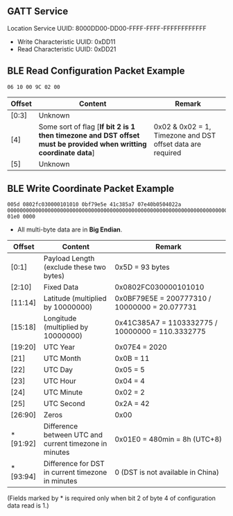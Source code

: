 ## GATT Service

Location Service UUID: 8000DD00-DD00-FFFF-FFFF-FFFFFFFFFFFF

  - Write Characteristic UUID: 0xDD11
  - Read Characteristic UUID: 0xDD21
  
## BLE Read Configuration Packet Example
    06 10 00 9C 02 00

|Offset|Content|Remark|
|-|-|-|
|[0:3]|Unknown||
|[4]|Some sort of flag [**If bit 2 is 1 then timezone and DST offset must be provided when writting coordinate data**]|0x02 & 0x02 = 1, Timezone and DST offset data are required|
|[5]|Unknown||

## BLE Write Coordinate Packet Example

    005d 0802fc030000101010 0bf79e5e 41c385a7 07e40b0504022a 0000000000000000000000000000000000000000000000000000000000000000000000000000000000000000000000000000000000000000000000000000000000 01e0 0000

* All multi-byte data are in **Big Endian**.

|Offset|Content|Remark|
|-|-|-|
|[0:1]|Payload Length (exclude these two bytes)|0x5D = 93 bytes|
|[2:10]|Fixed Data|0x0802FC030000101010|
|[11:14]|Latitude (multiplied by 10000000)|0x0BF79E5E = 200777310 / 10000000 = 20.077731|
|[15:18]|Longitude (multiplied by 10000000)|0x41C385A7 = 1103332775 / 10000000 = 110.3332775|
|[19:20]|UTC Year|0x07E4 = 2020|
|[21]|UTC Month|0x0B = 11|
|[22]|UTC Day|0x05 = 5|
|[23]|UTC Hour|0x04 = 4|
|[24]|UTC Minute|0x02 = 2|
|[25]|UTC Second|0x2A = 42|
|[26:90]|Zeros|0x00|
|*[91:92]|Difference between UTC and current timezone in minutes| 0x01E0 = 480min = 8h (UTC+8)|
|*[93:94]|Difference for DST in current timezone in minutes|0 (DST is not available in China)|

(Fields marked by \* is required only when bit 2 of byte 4 of configuration data read is 1.)
